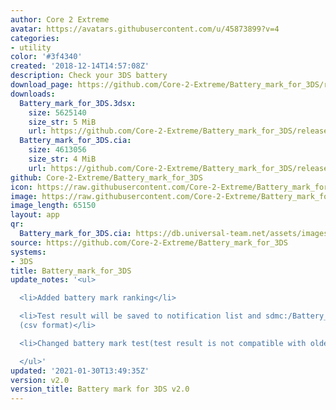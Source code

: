 ```yaml
---
author: Core 2 Extreme
avatar: https://avatars.githubusercontent.com/u/45873899?v=4
categories:
- utility
color: '#3f4340'
created: '2018-12-14T14:57:08Z'
description: Check your 3DS battery
download_page: https://github.com/Core-2-Extreme/Battery_mark_for_3DS/releases
downloads:
  Battery_mark_for_3DS.3dsx:
    size: 5625140
    size_str: 5 MiB
    url: https://github.com/Core-2-Extreme/Battery_mark_for_3DS/releases/download/v2.0/Battery_mark_for_3DS.3dsx
  Battery_mark_for_3DS.cia:
    size: 4613056
    size_str: 4 MiB
    url: https://github.com/Core-2-Extreme/Battery_mark_for_3DS/releases/download/v2.0/Battery_mark_for_3DS.cia
github: Core-2-Extreme/Battery_mark_for_3DS
icon: https://raw.githubusercontent.com/Core-2-Extreme/Battery_mark_for_3DS/master/resource/icon.png
image: https://raw.githubusercontent.com/Core-2-Extreme/Battery_mark_for_3DS/master/resource/banner.png
image_length: 65150
layout: app
qr:
  Battery_mark_for_3DS.cia: https://db.universal-team.net/assets/images/qr/battery_mark_for_3dscia.png
source: https://github.com/Core-2-Extreme/Battery_mark_for_3DS
systems:
- 3DS
title: Battery_mark_for_3DS
update_notes: '<ul>

  <li>Added battery mark ranking</li>

  <li>Test result will be saved to notification list and sdmc:/Battery_mark/result/
  (csv format)</li>

  <li>Changed battery mark test(test result is not compatible with older version)</li>

  </ul>'
updated: '2021-01-30T13:49:35Z'
version: v2.0
version_title: Battery mark for 3DS v2.0
---
```


